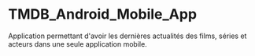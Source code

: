 # TMDB_Android_Mobile_App
Application permettant d'avoir les dernières actualités des films, séries et acteurs dans une seule application mobile.
